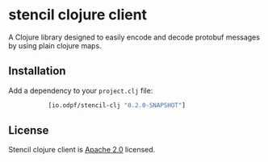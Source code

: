 # stencil clojure client

A Clojure library designed to easily encode and decode protobuf messages by using plain clojure maps.

## Installation

Add a dependency to your `project.clj` file:
```clj
           [io.odpf/stencil-clj "0.2.0-SNAPSHOT"]
```

## License

Stencil clojure client is [Apache 2.0](LICENSE) licensed.
